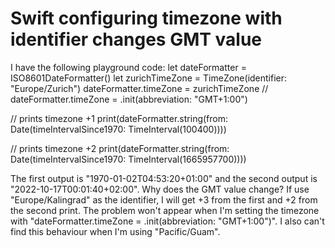 
# Swift configuring timezone with identifier changes GMT value

I have the following playground code:
let dateFormatter = ISO8601DateFormatter()
let zurichTimeZone = TimeZone(identifier: "Europe/Zurich")
dateFormatter.timeZone = zurichTimeZone
// dateFormatter.timeZone = .init(abbreviation: "GMT+1:00")


// prints timezone +1
print(dateFormatter.string(from: Date(timeIntervalSince1970: TimeInterval(100400))))

// prints timezone +2
print(dateFormatter.string(from: Date(timeIntervalSince1970: TimeInterval(1665957700))))

The first output is "1970-01-02T04:53:20+01:00" and the second output is "2022-10-17T00:01:40+02:00". Why does the GMT value change? If use "Europe/Kalingrad" as the identifier, I will get +3 from the first and +2 from the second print. The problem won't appear when I'm setting the timezone with "dateFormatter.timeZone = .init(abbreviation: "GMT+1:00")". I also can't find this behaviour when I'm using "Pacific/Guam".

        
